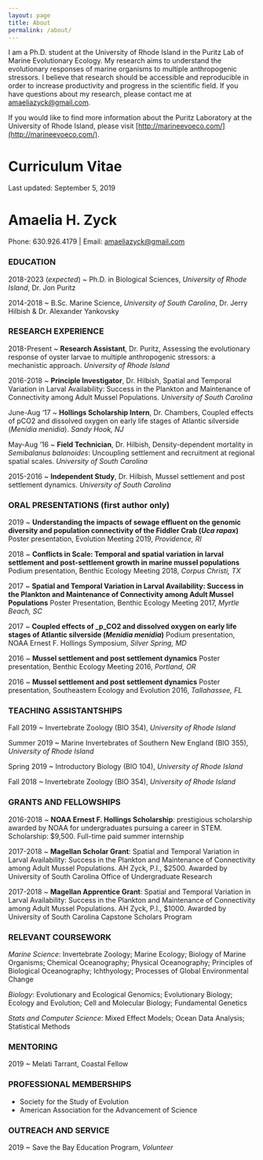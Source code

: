 ```yaml
---
layout: page
title: About
permalink: /about/
---
```


I am a Ph.D. student at the University of Rhode Island in the Puritz Lab of Marine Evolutionary Ecology. My research aims to understand the evolutionary responses of marine organisms to multiple anthropogenic stressors. I believe that research should be accessible and reproducible in order to increase productivity and progress in the scientific field. If you have questions about my research, please contact me at [amaeliazyck@gmail.com](mailto:amaeliazyck@gmail.com).

If you would like to find more information about the Puritz Laboratory at the University of Rhode Island, please visit [http://marineevoeco.com/](http://marineevoeco.com/).

# Curriculum Vitae

Last updated: September 5, 2019

# Amaelia H. Zyck
Phone: 630.926.4179 | Email: amaeliazyck@gmail.com

### EDUCATION
2018-2023 (_expected_) ~ Ph.D. in Biological Sciences,  _University of Rhode Island_, Dr. Jon Puritz

2014-2018	~ B.Sc. Marine Science,	_University of South Carolina_, Dr. Jerry Hilbish & Dr. Alexander Yankovsky

### RESEARCH EXPERIENCE
2018-Present ~	**Research Assistant**, Dr. Puritz, Assessing the evolutionary response of oyster larvae to multiple anthropogenic stressors: a mechanistic approach. _University of Rhode Island_

2016-2018	~	**Principle Investigator**, Dr. Hilbish, Spatial and Temporal Variation in Larval Availability: Success in the Plankton and Maintenance of Connectivity among Adult Mussel Populations. _University of South Carolina_

June-Aug ‘17 ~ **Hollings Scholarship Intern**, Dr. Chambers, Coupled effects of pCO2 and dissolved oxygen on early life stages of Atlantic silverside (_Menidia menidia_). _Sandy Hook, NJ_

May-Aug ‘16 ~ **Field Technician**, Dr. Hilbish, Density-dependent mortality in _Semibalanus balanoides_: Uncoupling settlement and recruitment at regional spatial scales. _University of South Carolina_

2015-2016 ~ **Independent Study**, Dr. Hilbish, Mussel settlement and post settlement dynamics. _University of South Carolina_

### ORAL PRESENTATIONS (first author only)
2019 ~ **Understanding the impacts of sewage effluent on the genomic diversity and population connectivity of the Fiddler Crab (_Uca rapax_)** Poster presentation, Evolution Meeting 2019, _Providence, RI_

2018 ~ **Conflicts in Scale: Temporal and spatial variation in larval settlement and post-settlement growth in marine mussel populations** Podium presentation, Benthic Ecology Meeting 2018, _Corpus Christi, TX_

2017 ~ **Spatial and Temporal Variation in Larval Availability: Success in the Plankton and Maintenance of Connectivity among Adult Mussel Populations** Poster Presentation, Benthic Ecology Meeting 2017, _Myrtle Beach, SC_

2017 ~ **Coupled effects of _p_CO2 and dissolved oxygen on early life stages of Atlantic
silverside (_Menidia menidia_)** Podium presentation, NOAA Ernest F. Hollings Symposium, _Silver Spring, MD_

2016 ~ **Mussel settlement and post settlement dynamics** Poster presentation, Benthic Ecology Meeting 2016, _Portland, OR_

2016 ~ **Mussel settlement and post settlement dynamics** Poster presentation, Southeastern Ecology and Evolution 2016, _Tallahassee, FL_

### TEACHING ASSISTANTSHIPS
Fall 2019	~ Invertebrate Zoology (BIO 354), _University of Rhode Island_

Summer 2019 ~ Marine Invertebrates of Southern New England (BIO 355), _University of Rhode Island_

Spring 2019 ~ Introductory Biology (BIO 104), _University of Rhode Island_

Fall 2018 ~ Invertebrate Zoology (BIO 354), _University of Rhode Island_

### GRANTS AND FELLOWSHIPS
2016-2018	~ **NOAA Ernest F. Hollings Scholarship**: prestigious scholarship awarded by NOAA for undergraduates pursuing a career in STEM. Scholarship: $9,500. Full-time paid summer internship

2017-2018 ~ **Magellan Scholar Grant**: Spatial and Temporal Variation in Larval Availability: Success in the Plankton and Maintenance of Connectivity among Adult Mussel Populations. AH Zyck, P.I., $2500. Awarded by University of South Carolina Office of Undergraduate Research

2017-2018 ~ **Magellan Apprentice Grant**: Spatial and Temporal Variation in Larval Availability: Success in the Plankton and Maintenance of Connectivity among Adult Mussel Populations. AH Zyck, P.I., $1000. Awarded by University of South Carolina Capstone Scholars Program

### RELEVANT COURSEWORK
_Marine Science_: Invertebrate Zoology; Marine Ecology; Biology of Marine Organisms; Chemical Oceanography; Physical Oceanography; Principles of Biological Oceanography; Ichthyology; Processes of Global Environmental Change

_Biology_: Evolutionary and Ecological Genomics; Evolutionary Biology; Ecology and Evolution; Cell and Molecular Biology; Fundamental Genetics

_Stats and Computer Science_: Mixed Effect Models; Ocean Data Analysis; Statistical Methods

### MENTORING

2019 ~ Melati Tarrant, Coastal Fellow

### PROFESSIONAL MEMBERSHIPS
* Society for the Study of Evolution
* American Association for the Advancement of Science

### OUTREACH AND SERVICE
2019 ~ Save the Bay Education Program, _Volunteer_
